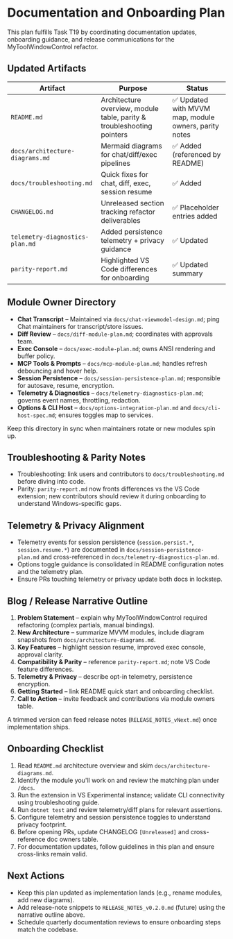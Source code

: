 # Documentation and Onboarding Plan

This plan fulfills Task T19 by coordinating documentation updates, onboarding guidance, and release communications for the MyToolWindowControl refactor.

## Updated Artifacts
| Artifact | Purpose | Status |
| --- | --- | --- |
| `README.md` | Architecture overview, module table, parity & troubleshooting pointers | ✅ Updated with MVVM map, module owners, parity notes |
| `docs/architecture-diagrams.md` | Mermaid diagrams for chat/diff/exec pipelines | ✅ Added (referenced by README) |
| `docs/troubleshooting.md` | Quick fixes for chat, diff, exec, session resume | ✅ Added |
| `CHANGELOG.md` | Unreleased section tracking refactor deliverables | ✅ Placeholder entries added |
| `telemetry-diagnostics-plan.md` | Added persistence telemetry + privacy guidance | ✅ Updated |
| `parity-report.md` | Highlighted VS Code differences for onboarding | ✅ Updated summary |

## Module Owner Directory
- **Chat Transcript** – Maintained via `docs/chat-viewmodel-design.md`; ping Chat maintainers for transcript/store issues.
- **Diff Review** – `docs/diff-module-plan.md`; coordinates with approvals team.
- **Exec Console** – `docs/exec-module-plan.md`; owns ANSI rendering and buffer policy.
- **MCP Tools & Prompts** – `docs/mcp-module-plan.md`; handles refresh debouncing and hover help.
- **Session Persistence** – `docs/session-persistence-plan.md`; responsible for autosave, resume, encryption.
- **Telemetry & Diagnostics** – `docs/telemetry-diagnostics-plan.md`; governs event names, throttling, redaction.
- **Options & CLI Host** – `docs/options-integration-plan.md` and `docs/cli-host-spec.md`; ensures toggles map to services.

Keep this directory in sync when maintainers rotate or new modules spin up.

## Troubleshooting & Parity Notes
- Troubleshooting: link users and contributors to `docs/troubleshooting.md` before diving into code.
- Parity: `parity-report.md` now fronts differences vs the VS Code extension; new contributors should review it during onboarding to understand Windows-specific gaps.

## Telemetry & Privacy Alignment
- Telemetry events for session persistence (`session.persist.*`, `session.resume.*`) are documented in `docs/session-persistence-plan.md` and cross-referenced in `docs/telemetry-diagnostics-plan.md`.
- Options toggle guidance is consolidated in README configuration notes and the telemetry plan.
- Ensure PRs touching telemetry or privacy update both docs in lockstep.

## Blog / Release Narrative Outline
1. **Problem Statement** – explain why MyToolWindowControl required refactoring (complex partials, manual bindings).
2. **New Architecture** – summarize MVVM modules, include diagram snapshots from `docs/architecture-diagrams.md`.
3. **Key Features** – highlight session resume, improved exec console, approval clarity.
4. **Compatibility & Parity** – reference `parity-report.md`; note VS Code feature differences.
5. **Telemetry & Privacy** – describe opt-in telemetry, persistence encryption.
6. **Getting Started** – link README quick start and onboarding checklist.
7. **Call to Action** – invite feedback and contributions via module owners table.

A trimmed version can feed release notes (`RELEASE_NOTES_vNext.md`) once implementation ships.

## Onboarding Checklist
1. Read `README.md` architecture overview and skim `docs/architecture-diagrams.md`.
2. Identify the module you'll work on and review the matching plan under `/docs`.
3. Run the extension in VS Experimental instance; validate CLI connectivity using troubleshooting guide.
4. Run `dotnet test` and review telemetry/diff plans for relevant assertions.
5. Configure telemetry and session persistence toggles to understand privacy footprint.
6. Before opening PRs, update CHANGELOG `[Unreleased]` and cross-reference doc owners table.
7. For documentation updates, follow guidelines in this plan and ensure cross-links remain valid.

## Next Actions
- Keep this plan updated as implementation lands (e.g., rename modules, add new diagrams).
- Add release-note snippets to `RELEASE_NOTES_v0.2.0.md` (future) using the narrative outline above.
- Schedule quarterly documentation reviews to ensure onboarding steps match the codebase.
